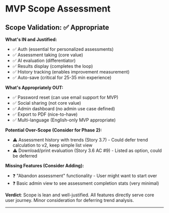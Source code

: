# MVP Scope Assessment

## Scope Validation: ✅ Appropriate

**What's IN and Justified:**
- ✅ Auth (essential for personalized assessments)
- ✅ Assessment taking (core value)
- ✅ AI evaluation (differentiator)
- ✅ Results display (completes the loop)
- ✅ History tracking (enables improvement measurement)
- ✅ Auto-save (critical for 25-35 min experience)

**What's Appropriately OUT:**
- ✅ Password reset (can use email support for MVP)
- ✅ Social sharing (not core value)
- ✅ Admin dashboard (no admin use case defined)
- ✅ Export to PDF (nice-to-have)
- ✅ Multi-language (English-only MVP appropriate)

**Potential Over-Scope (Consider for Phase 2):**
- ⚠️ Assessment history with trends (Story 3.7) - Could defer trend calculation to v2, keep simple list view
- ⚠️ Download/print evaluation (Story 3.6 AC #9) - Listed as option, could be deferred

**Missing Features (Consider Adding):**
- ❓ "Abandon assessment" functionality - User might want to start over
- ❓ Basic admin view to see assessment completion stats (very minimal)

**Verdict**: Scope is lean and well-justified. All features directly serve core user journey. Minor consideration for deferring trend analysis.

---
